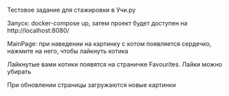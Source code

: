 Тестовое задание для стажировки в Учи.ру

Запуск: docker-compose up, затем проект будет доступен на http://localhost:8080/

MainPage: при наведении на картинку с котом появляется сердечко, нажмите на него, чтобы лайкнуть котика

Лайкнутые вами котики появятся на страничке Favourites. Лайки можно убирать

При обновлении страницы загружаются новые картинки